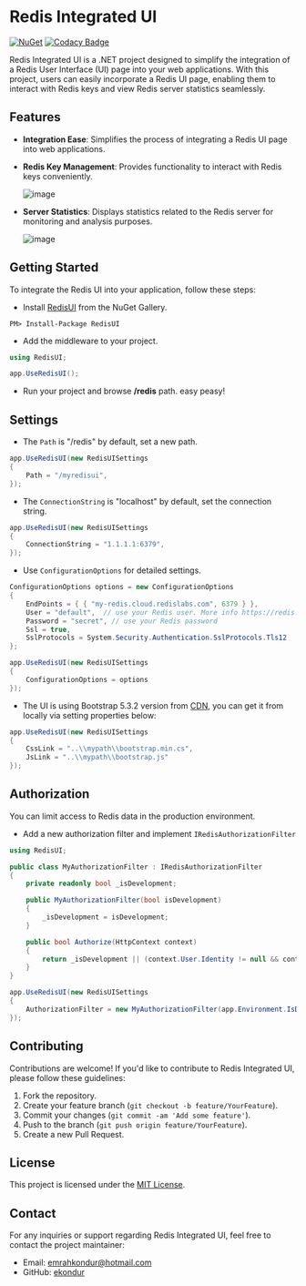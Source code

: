 # Redis Integrated UI
[![NuGet](http://img.shields.io/nuget/v/RedisUI.svg)](https://www.nuget.org/packages/RedisUI/)
[![Codacy Badge](https://app.codacy.com/project/badge/Grade/0d07393843a7422788c7a49a7875b99e)](https://app.codacy.com/gh/ekondur/RedisUI/dashboard?utm_source=gh&utm_medium=referral&utm_content=&utm_campaign=Badge_grade)

Redis Integrated UI is a .NET project designed to simplify the integration of a Redis User Interface (UI) page into your web applications. With this project, users can easily incorporate a Redis UI page, enabling them to interact with Redis keys and view Redis server statistics seamlessly.

## Features

- **Integration Ease**: Simplifies the process of integrating a Redis UI page into web applications.
- **Redis Key Management**: Provides functionality to interact with Redis keys conveniently.
  
  ![image](https://github.com/ekondur/RedisUI/assets/4971326/cef9e4e3-4669-4e5d-98ab-772cab09428f)

- **Server Statistics**: Displays statistics related to the Redis server for monitoring and analysis purposes.

  ![image](https://github.com/ekondur/RedisUI/assets/4971326/64000f2c-a2a7-4551-b1f8-4bdb0bbbb7f3)

## Getting Started

To integrate the Redis UI into your application, follow these steps:

- Install [RedisUI](https://www.nuget.org/packages/RedisUI/) from the NuGet Gallery.

```
PM> Install-Package RedisUI
```
- Add the middleware to your project.
```csharp
using RedisUI;

app.UseRedisUI();
```
- Run your project and browse **/redis** path. easy peasy!

## Settings
- The ```Path``` is "/redis" by default, set a new path.
```csharp
app.UseRedisUI(new RedisUISettings
{
    Path = "/myredisui",
});
```
- The ```ConnectionString``` is "localhost" by default, set the connection string.
```csharp
app.UseRedisUI(new RedisUISettings
{
    ConnectionString = "1.1.1.1:6379",
});
```
- Use ```ConfigurationOptions``` for detailed settings.

```csharp
ConfigurationOptions options = new ConfigurationOptions
{
    EndPoints = { { "my-redis.cloud.redislabs.com", 6379 } },
    User = "default",  // use your Redis user. More info https://redis.io/docs/management/security/acl/
    Password = "secret", // use your Redis password
    Ssl = true,
    SslProtocols = System.Security.Authentication.SslProtocols.Tls12                
};
```
```csharp
app.UseRedisUI(new RedisUISettings
{
    ConfigurationOptions = options
});
```

- The UI is using Bootstrap 5.3.2 version from [CDN](https://getbootstrap.com/), you can get it from locally via setting properties below:
```csharp
app.UseRedisUI(new RedisUISettings
{
    CssLink = "..\\mypath\\bootstrap.min.cs",
    JsLink = "..\\mypath\\bootstrap.js"
});
```
## Authorization
You can limit access to Redis data in the production environment.

- Add a new authorization filter and implement ```IRedisAuthorizationFilter```
```csharp
using RedisUI;

public class MyAuthorizationFilter : IRedisAuthorizationFilter
{
    private readonly bool _isDevelopment;

    public MyAuthorizationFilter(bool isDevelopment)
    {
        _isDevelopment = isDevelopment;
    }

    public bool Authorize(HttpContext context)
    {
        return _isDevelopment || (context.User.Identity != null && context.User.Identity.IsAuthenticated);
    }
}
```
```csharp
app.UseRedisUI(new RedisUISettings
{
    AuthorizationFilter = new MyAuthorizationFilter(app.Environment.IsDevelopment())
});
```
## Contributing

Contributions are welcome! If you'd like to contribute to Redis Integrated UI, please follow these guidelines:

1. Fork the repository.
2. Create your feature branch (`git checkout -b feature/YourFeature`).
3. Commit your changes (`git commit -am 'Add some feature'`).
4. Push to the branch (`git push origin feature/YourFeature`).
5. Create a new Pull Request.

## License

This project is licensed under the [MIT License](LICENSE.txt).

## Contact

For any inquiries or support regarding Redis Integrated UI, feel free to contact the project maintainer:
- Email: [emrahkondur@hotmail.com](mailto:emrahkondur@hotmail.com)
- GitHub: [ekondur](https://github.com/ekondur)


